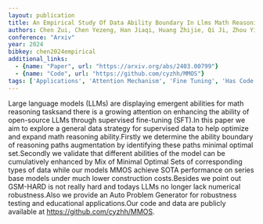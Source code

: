 ```yaml
---
layout: publication
title: An Empirical Study Of Data Ability Boundary In Llms Math Reasoning
authors: Chen Zui, Chen Yezeng, Han Jiaqi, Huang Zhijie, Qi Ji, Zhou Yi
conference: "Arxiv"
year: 2024
bibkey: chen2024empirical
additional_links:
  - {name: "Paper", url: "https://arxiv.org/abs/2403.00799"}
  - {name: "Code", url: "https://github.com/cyzhh/MMOS"}
tags: ['Applications', 'Attention Mechanism', 'Fine Tuning', 'Has Code', 'Model Architecture', 'Pretraining Methods', 'Security', 'Training Techniques']
---
```

Large language models (LLMs) are displaying emergent abilities for math reasoning tasksand there is a growing attention on enhancing the ability of open-source LLMs through supervised fine-tuning (SFT).In this paper we aim to explore a general data strategy for supervised data to help optimize and expand math reasoning ability.Firstly we determine the ability boundary of reasoning paths augmentation by identifying these paths minimal optimal set.Secondly we validate that different abilities of the model can be cumulatively enhanced by Mix of Minimal Optimal Sets of corresponding types of data while our models MMOS achieve SOTA performance on series base models under much lower construction costs.Besides we point out GSM-HARD is not really hard and todays LLMs no longer lack numerical robustness.Also we provide an Auto Problem Generator for robustness testing and educational applications.Our code and data are publicly available at https://github.com/cyzhh/MMOS.
